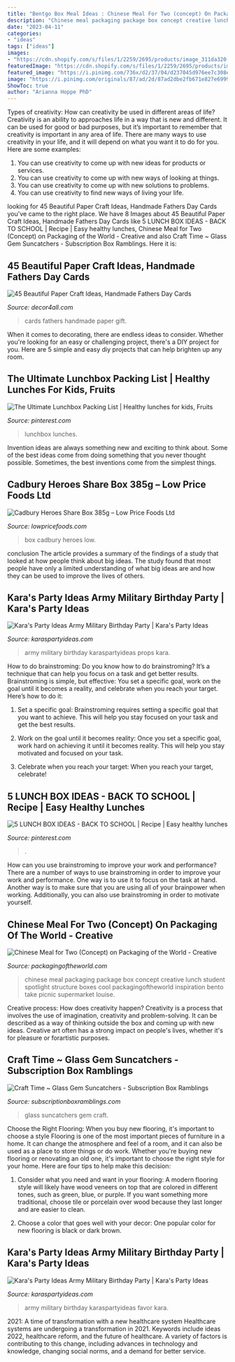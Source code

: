 ```yaml
---
title: "Bentgo Box Meal Ideas : Chinese Meal For Two (concept) On Packaging Of The World"
description: "Chinese meal packaging package box concept creative lunch student spotlight structure boxes cool packagingoftheworld inspiration bento take picnic supermarket louise"
date: "2023-04-11"
categories:
- "ideas"
tags: ["ideas"]
images:
- "https://cdn.shopify.com/s/files/1/2259/2695/products/image_311da320-dc8b-4953-a00c-c932b691df2e_1024x1024.jpg?v=1590342317"
featuredImage: "https://cdn.shopify.com/s/files/1/2259/2695/products/image_311da320-dc8b-4953-a00c-c932b691df2e_1024x1024.jpg?v=1590342317"
featured_image: "https://i.pinimg.com/736x/d2/37/04/d237045d976ee7c308e601cc9b76883d.jpg"
image: "https://i.pinimg.com/originals/87/ad/2d/87ad2dbe2fb671e827e6999665b55e1c.jpg"
ShowToc: true
author: "Arianna Hoppe PhD"
---
```



Types of creativity: How can creativity be used in different areas of life?
Creativity is an ability to approaches life in a way that is new and different. It can be used for good or bad purposes, but it’s important to remember that creativity is important in any area of life. There are many ways to use creativity in your life, and it will depend on what you want it to do for you. Here are some examples: 
1. You can use creativity to come up with new ideas for products or services.
2. You can use creativity to come up with new ways of looking at things.
3. You can use creativity to come up with new solutions to problems.
4. You can use creativity to find new ways of living your life.

	

		
looking for 45 Beautiful Paper Craft Ideas, Handmade Fathers Day Cards you've came to the right place. We have 8 Images about 45 Beautiful Paper Craft Ideas, Handmade Fathers Day Cards like 5 LUNCH BOX IDEAS - BACK TO SCHOOL | Recipe | Easy healthy lunches, Chinese Meal for Two (Concept) on Packaging of the World - Creative and also Craft Time ~ Glass Gem Suncatchers - Subscription Box Ramblings. Here it is:
		
    
## 45 Beautiful Paper Craft Ideas, Handmade Fathers Day Cards

<img loading=lazy src="https://decor4all.com/wp-content/uploads/2019/06/handmade-cards-fathers-day-gift-ideas-22.jpg" onerror="this.onerror=null;this.src='https://tse4.mm.bing.net/th?id=OIP.JgQopUyHU2VEQNEtfD85LQHaHa&amp;pid=15.1';" alt="45 Beautiful Paper Craft Ideas, Handmade Fathers Day Cards">

_Source: decor4all.com_

>cards fathers handmade paper gift. 

	

When it comes to decorating, there are endless ideas to consider. Whether you're looking for an easy or challenging project, there's a DIY project for you. Here are 5 simple and easy diy projects that can help brighten up any room.

    
## The Ultimate Lunchbox Packing List | Healthy Lunches For Kids, Fruits

<img loading=lazy src="https://i.pinimg.com/736x/d2/37/04/d237045d976ee7c308e601cc9b76883d.jpg" onerror="this.onerror=null;this.src='https://tse2.mm.bing.net/th?id=OIP.XpT4lRq7mmidrSFbQ-fUfAHaPH&amp;pid=15.1';" alt="The Ultimate Lunchbox Packing List | Healthy lunches for kids, Fruits">

_Source: pinterest.com_

>lunchbox lunches. 

	

Invention ideas are always something new and exciting to think about. Some of the best ideas come from doing something that you never thought possible. Sometimes, the best inventions come from the simplest things.

    
## Cadbury Heroes Share Box 385g – Low Price Foods Ltd

<img loading=lazy src="https://cdn.shopify.com/s/files/1/2259/2695/products/image_311da320-dc8b-4953-a00c-c932b691df2e_1024x1024.jpg?v=1590342317" onerror="this.onerror=null;this.src='https://tse3.mm.bing.net/th?id=OIP.XQCxDS7RKRHeZIqBAlVJpQHaJ4&amp;pid=15.1';" alt="Cadbury Heroes Share Box 385g – Low Price Foods Ltd">

_Source: lowpricefoods.com_

>box cadbury heroes low. 

	

conclusion
The article provides a summary of the findings of a study that looked at how people think about big ideas. The study found that most people have only a limited understanding of what big ideas are and how they can be used to improve the lives of others.

    
## Kara&#039;s Party Ideas Army Military Birthday Party | Kara&#039;s Party Ideas

<img loading=lazy src="https://karaspartyideas.com/wp-content/uploads/2019/05/Army-Military-Birthday-Party-via-Karas-Party-Ideas-KarasPartyIdeas.com12.jpg" onerror="this.onerror=null;this.src='https://tse4.mm.bing.net/th?id=OIP.cKcGZVkmeFZe0wKkfXW6TQHaLH&amp;pid=15.1';" alt="Kara&#039;s Party Ideas Army Military Birthday Party | Kara&#039;s Party Ideas">

_Source: karaspartyideas.com_

>army military birthday karaspartyideas props kara. 

	

How to do brainstroming:
Do you know how to do brainstroming? It’s a technique that can help you focus on a task and get better results. Brainstroming is simple, but effective: You set a specific goal, work on the goal until it becomes a reality, and celebrate when you reach your target. Here’s how to do it: 
1. Set a specific goal: Brainstroming requires setting a specific goal that you want to achieve. This will help you stay focused on your task and get the best results. 

2. Work on the goal until it becomes reality: Once you set a specific goal, work hard on achieving it until it becomes reality. This will help you stay motivated and focused on your task. 

3. Celebrate when you reach your target: When you reach your target, celebrate!

    
## 5 LUNCH BOX IDEAS - BACK TO SCHOOL | Recipe | Easy Healthy Lunches

<img loading=lazy src="https://i.pinimg.com/originals/87/ad/2d/87ad2dbe2fb671e827e6999665b55e1c.jpg" onerror="this.onerror=null;this.src='https://tse4.mm.bing.net/th?id=OIP.5PMfAvZDy8rH4aGOxHKpyAHaMW&amp;pid=15.1';" alt="5 LUNCH BOX IDEAS - BACK TO SCHOOL | Recipe | Easy healthy lunches">

_Source: pinterest.com_

>. 

	

How can you use brainstroming to improve your work and performance?
There are a number of ways to use brainstroming in order to improve your work and performance. One way is to use it to focus on the task at hand. Another way is to make sure that you are using all of your brainpower when working. Additionally, you can also use brainstroming in order to motivate yourself.

    
## Chinese Meal For Two (Concept) On Packaging Of The World - Creative

<img loading=lazy src="http://2.bp.blogspot.com/-jjtvNeCWCnw/TqK81J9DxdI/AAAAAAAAOmg/Y0XjkMFotLU/s1600/chinese-meal-02.jpg" onerror="this.onerror=null;this.src='https://tse3.mm.bing.net/th?id=OIP.qxxU9Rw59VWfuJ06LJg3aAHaE7&amp;pid=15.1';" alt="Chinese Meal for Two (Concept) on Packaging of the World - Creative">

_Source: packagingoftheworld.com_

>chinese meal packaging package box concept creative lunch student spotlight structure boxes cool packagingoftheworld inspiration bento take picnic supermarket louise. 

	

Creative process: How does creativity happen?
Creativity is a process that involves the use of imagination, creativity and problem-solving. It can be described as a way of thinking outside the box and coming up with new ideas. Creative art often has a strong impact on people's lives, whether it's for pleasure or forartistic purposes.

    
## Craft Time ~ Glass Gem Suncatchers - Subscription Box Ramblings

<img loading=lazy src="https://subscriptionboxramblings.com/wp-content/uploads/2012/07/IMG_2833.jpg" onerror="this.onerror=null;this.src='https://tse2.mm.bing.net/th?id=OIP.-o2nx7SqWJED0e8mIMJpTgHaJ6&amp;pid=15.1';" alt="Craft Time ~ Glass Gem Suncatchers - Subscription Box Ramblings">

_Source: subscriptionboxramblings.com_

>glass suncatchers gem craft. 

	

Choose the Right Flooring: When you buy new flooring, it's important to choose a style
Flooring is one of the most important pieces of furniture in a home. It can change the atmosphere and feel of a room, and it can also be used as a place to store things or do work. Whether you're buying new flooring or renovating an old one, it's important to choose the right style for your home. Here are four tips to help make this decision: 
1. Consider what you need and want in your flooring: A modern flooring style will likely have wood veneers on top that are colored in different tones, such as green, blue, or purple. If you want something more traditional, choose tile or porcelain over wood because they last longer and are easier to clean. 

2. Choose a color that goes well with your decor: One popular color for new flooring is black or dark brown.

    
## Kara&#039;s Party Ideas Army Military Birthday Party | Kara&#039;s Party Ideas

<img loading=lazy src="https://karaspartyideas.com/wp-content/uploads/2019/05/Army-Military-Birthday-Party-via-Karas-Party-Ideas-KarasPartyIdeas.com20.jpg" onerror="this.onerror=null;this.src='https://tse4.mm.bing.net/th?id=OIP.jl8g9NYP58NjLZN7Jfi7ngHaLH&amp;pid=15.1';" alt="Kara&#039;s Party Ideas Army Military Birthday Party | Kara&#039;s Party Ideas">

_Source: karaspartyideas.com_

>army military birthday karaspartyideas favor kara. 

	

2021: A time of transformation with a new healthcare system
Healthcare systems are undergoing a transformation in 2021. Keywords include ideas 2022, healthcare reform, and the future of healthcare. A variety of factors is contributing to this change, including advances in technology and knowledge, changing social norms, and a demand for better service.

